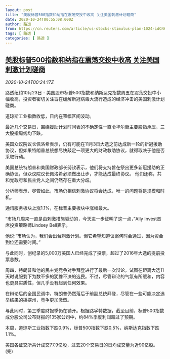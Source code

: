 ```yaml
---
layout: post
title: "美股标普500指数和纳指在震荡交投中收高 关注美国刺激计划磋商"
date: 2020-10-24T00:55:08.000Z
author: 路透
from: https://cn.reuters.com/article/us-stocks-stimulus-plan-1024-idCNKBS279007
tags: [ 路透 ]
categories: [ 路透 ]
---
```

<!--1603500908000-->
[美股标普500指数和纳指在震荡交投中收高 关注美国刺激计划磋商](https://cn.reuters.com/article/us-stocks-stimulus-plan-1024-idCNKBS279007)
------

<div>
<div><i>2020-10-24T00:24:17Z</i></div><p>路透纽约10月23日 - 美国股市标普500指数和纳斯达克指数周五在震荡交投中小幅收高，投资者密切关注旨在缓解新冠病毒大流行造成的经济冲击的美国刺激计划磋商。</p><p>道琼斯工业指数收低，日内在窄幅区间波动。</p><p>最近几个交易日，围绕援助计划时间表的不确定性一直令华尔街主要股指承压，三大股指周线均下跌。</p><p>美国众议院议长佩洛希表示，仍有可能在11月3日大选之前达成新一轮的新冠援助协议，但如果特朗普总统想尽快敲定一项更大的财政救助协议，就得取决于他是否采取行动。</p><p>美国总统特朗普和美国财政部长努钦表示，他们将支持旨在祭出更多新冠援助的正确协议，但众议院议长佩洛希必须做出让步，才能达成最终协议。 他们还称，共和党政府和民主党人之间仍然存在重大分歧。</p><p>分析师表示，尽管如此，市场仍相信刺激协议将会达成，唯一的问题将是规模和时机。</p><p>通讯服务板块上涨1.1%，在标普主要板块中涨幅最大。</p><p>“市场几周来一直是由刺激措施驱动的，今天进一步证明了这一点，”Ally Invest首席投资策略师Lindsey Bell表示。</p><p>他说:“市场认为，我们会出台刺激计划。但它希望知道议案何时会通过，因为资金到位还需要时间。”</p><p>与此同时，创纪录的5,000万美国人已经完成了投票，超过了2016年大选的提前投票总数。</p><p>周四，特朗普和他的民主党竞争对手拜登进行了最后一次辩论，试图在距离大选11天时说服剩下为数不多的犹豫不决的选民。不过，尽管辩论的气氛有所缓和，内容也更具实质性，但几乎没有起到任何效果。</p><p>在辩论后的全国民调中，特朗普仍然落后于前副总统拜登，尽管在一些可能决定选举结果的摇摆州，竞争更加激烈。</p><p>与此同时，第三季度财报季仍在铺开。根据路孚特数据，截至目前，标普500指数成分股公司公布财报的135家公司中，约84%季度利润超过了预期。</p><p>本周，道琼斯工业指数下跌0.9%，标普500指数下跌0.5%，纳斯达克指数下跌1.1%。</p><p>美国各证交所共计成交77.9亿股，过去20个交易日的日均成交量为近90亿股。(完)</p>
</div>
